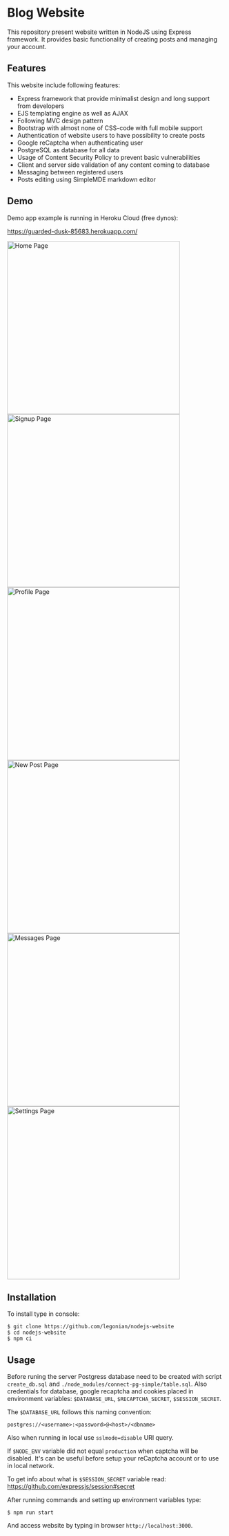# Blog Website

This repository present website written in NodeJS using Express framework.
It provides basic functionality of creating posts and managing your account.

## Features

This website include following features:
+ Express framework that provide minimalist design and long support from developers
+ EJS templating engine as well as AJAX
+ Following MVC design pattern
+ Bootstrap with almost none of CSS-code with full mobile support
+ Authentication of website users to have possibility to create posts
+ Google reCaptcha when authenticating user
+ PostgreSQL as database for all data
+ Usage of Content Security Policy to prevent basic vulnerabilities
+ Client and server side validation of any content coming to database
+ Messaging between registered users
+ Posts editing using SimpleMDE markdown editor

## Demo
Demo app example is running in Heroku Cloud (free dynos):

https://guarded-dusk-85683.herokuapp.com/

<img align="left" width="400" alt="Home Page" src="https://github.com/legonian/nodejs-website/raw/master/public/images/example-pages-440x850/home-page.png">
<img width="400" alt="Signup Page" src="https://github.com/legonian/nodejs-website/raw/master/public/images/example-pages-440x850/signup.png">

<img align="left" width="400" alt="Profile Page" src="https://github.com/legonian/nodejs-website/raw/master/public/images/example-pages-440x850/profile.png">
<img width="400" alt="New Post Page" src="https://github.com/legonian/nodejs-website/raw/master/public/images/example-pages-440x850/new-post.png">

<img align="left" width="400" alt="Messages Page" src="https://github.com/legonian/nodejs-website/raw/master/public/images/example-pages-440x850/messages.png">
<img width="400" alt="Settings Page" src="https://github.com/legonian/nodejs-website/raw/master/public/images/example-pages-440x850/settings.png">

## Installation

To install type in console:

```
$ git clone https://github.com/legonian/nodejs-website
$ cd nodejs-website
$ npm ci
```

## Usage

Before runing the server Postgress database need to be created with script
``create_db.sql`` and ``./node_modules/connect-pg-simple/table.sql``.
Also credentials for database, google recaptcha and cookies placed in
environment variables: ``$DATABASE_URL``, ``$RECAPTCHA_SECRET``,
``$SESSION_SECRET``.

The ``$DATABASE_URL`` follows this naming convention:

```
postgres://<username>:<password>@<host>/<dbname>
```

Also when running in local use ``sslmode=disable`` URI query.

If ``$NODE_ENV`` variable did not equal ``production``
when captcha will be disabled. It's can be useful before setup your reCaptcha
account or to use in local network.

To get info about what is ``$SESSION_SECRET`` variable read:
https://github.com/expressjs/session#secret

After running commands and setting up environment variables type:

```
$ npm run start
```

And access website by typing in browser ``http://localhost:3000``.
